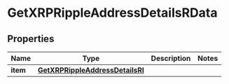 

# GetXRPRippleAddressDetailsRData


## Properties

Name | Type | Description | Notes
------------ | ------------- | ------------- | -------------
**item** | [**GetXRPRippleAddressDetailsRI**](GetXRPRippleAddressDetailsRI.md) |  | 



